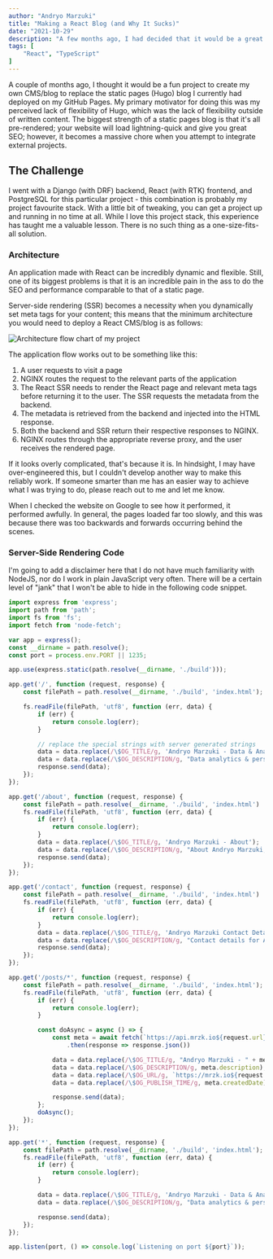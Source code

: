 ```yaml
---
author: "Andryo Marzuki"
title: "Making a React Blog (and Why It Sucks)"
date: "2021-10-29"
description: "A few months ago, I had decided that it would be a great idea to convert my static-page blog (powered by Hugo) into a CMS made with Django and React. This post is going to talk about why that was a stupid idea and why I was a stupid person for thinking that it would be better than a static-page blog."
tags: [
    "React", "TypeScript"
]
---
```


A couple of months ago, I thought it would be a fun project to create my own CMS/blog to replace the static pages (Hugo) blog I currently had deployed on my GitHub Pages. My primary motivator for doing this was my perceived lack of flexibility of Hugo, which was the lack of flexibility outside of written content. The biggest strength of a static pages blog is that it's all pre-rendered; your website will load lightning-quick and give you great SEO; however, it becomes a massive chore when you attempt to integrate external projects.

## The Challenge

I went with a Django (with DRF) backend, React (with RTK) frontend, and PostgreSQL for this particular project - this combination is probably my project favourite stack. With a little bit of tweaking, you can get a project up and running in no time at all. While I love this project stack, this experience has taught me a valuable lesson. There is no such thing as a one-size-fits-all solution.

### Architecture

An application made with React can be incredibly dynamic and flexible. Still, one of its biggest problems is that it is an incredible pain in the ass to do the SEO and performance comparable to that of a static page.

Server-side rendering (SSR) becomes a necessity when you dynamically set meta tags for your content; this means that the minimum architecture you would need to deploy a React CMS/blog is as follows:

![Architecture flow chart of my project](/images/react_blog/flow.png)

The application flow works out to be something like this:
1. A user requests to visit a page
2. NGINX routes the request to the relevant parts of the application
3. The React SSR needs to render the React page and relevant meta tags before returning it to the user. The SSR requests the metadata from the backend.
4. The metadata is retrieved from the backend and injected into the HTML response.
5. Both the backend and SSR return their respective responses to NGINX.
6. NGINX routes through the appropriate reverse proxy, and the user receives the rendered page.

If it looks overly complicated, that's because it is. In hindsight, I may have over-engineered this, but I couldn't develop another way to make this reliably work. If someone smarter than me has an easier way to achieve what I was trying to do, please reach out to me and let me know.

When I checked the website on Google to see how it performed, it performed awfully. In general, the pages loaded far too slowly, and this was because there was too backwards and forwards occurring behind the scenes.

### Server-Side Rendering Code

I'm going to add a disclaimer here that I do not have much familiarity with NodeJS, nor do I work in plain JavaScript very often. There will be a certain level of "jank" that I won't be able to hide in the following code snippet.

```js
import express from 'express';
import path from 'path';
import fs from 'fs';
import fetch from 'node-fetch';

var app = express();
const __dirname = path.resolve();
const port = process.env.PORT || 1235;

app.use(express.static(path.resolve(__dirname, './build')));

app.get('/', function (request, response) {
    const filePath = path.resolve(__dirname, './build', 'index.html');

    fs.readFile(filePath, 'utf8', function (err, data) {
        if (err) {
            return console.log(err);
        }

        // replace the special strings with server generated strings
        data = data.replace(/\$OG_TITLE/g, 'Andryo Marzuki - Data & Analytics');
        data = data.replace(/\$OG_DESCRIPTION/g, "Data analytics & personal blog of Andryo Marzuki");
        response.send(data);
    });
});

app.get('/about', function (request, response) {
    const filePath = path.resolve(__dirname, './build', 'index.html')
    fs.readFile(filePath, 'utf8', function (err, data) {
        if (err) {
            return console.log(err);
        }
        data = data.replace(/\$OG_TITLE/g, 'Andryo Marzuki - About');
        data = data.replace(/\$OG_DESCRIPTION/g, "About Andryo Marzuki, career history and interests.");
        response.send(data);
    });
});

app.get('/contact', function (request, response) {
    const filePath = path.resolve(__dirname, './build', 'index.html')
    fs.readFile(filePath, 'utf8', function (err, data) {
        if (err) {
            return console.log(err);
        }
        data = data.replace(/\$OG_TITLE/g, 'Andryo Marzuki Contact Details');
        data = data.replace(/\$OG_DESCRIPTION/g, "Contact details for Andryo Marzuki");
        response.send(data);
    });
});

app.get('/posts/*', function (request, response) {
    const filePath = path.resolve(__dirname, './build', 'index.html');
    fs.readFile(filePath, 'utf8', function (err, data) {
        if (err) {
            return console.log(err);
        }

        const doAsync = async () => {
            const meta = await fetch(`https://api.mrzk.io${request.url}?meta=True`)
                .then(response => response.json())

            data = data.replace(/\$OG_TITLE/g, "Andryo Marzuki - " + meta.title);
            data = data.replace(/\$OG_DESCRIPTION/g, meta.description);
            data = data.replace(/\$OG_URL/g, `https://mrzk.io${request.url}`);
            data = data.replace(/\$OG_PUBLISH_TIME/g, meta.createdDate);

            response.send(data);
        };
        doAsync();
    });
});

app.get('*', function (request, response) {
    const filePath = path.resolve(__dirname, './build', 'index.html');
    fs.readFile(filePath, 'utf8', function (err, data) {
        if (err) {
            return console.log(err);
        }

        data = data.replace(/\$OG_TITLE/g, 'Andryo Marzuki - Data & Analytics');
        data = data.replace(/\$OG_DESCRIPTION/g, "Data analytics & personal blog of Andryo Marzuki");

        response.send(data);
    });
});

app.listen(port, () => console.log(`Listening on port ${port}`));
```